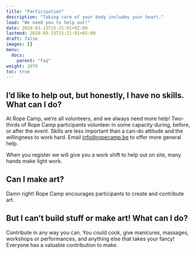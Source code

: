 ```yaml
---
title: "Participation"
description: "Taking care of your body includes your heart."
lead: "We need you to help out!"
date: 2020-03-13T15:21:01+02:00
lastmod: 2020-03-13T15:21:01+02:00
draft: false
images: []
menu: 
  docs:
    parent: "faq"
weight: 1070
toc: true
---
```


## I’d like to help out, but honestly, I have no skills. What can I do?

At Rope Camp, we’re all volunteers, and we always need more help! Two-thirds of Rope Camp participants volunteer in some capacity during, before, or after the event. Skills are less important than a can-do attitude and the willingness to work hard. Email [info@ropecamp.be](mailto:info@ropecamp.be) to offer more general help.

When you register we will give you a work shift to help out on site, many hands make light work.

## Can I make art?

Damn right! Rope Camp encourages participants to create and contribute art.

## But I can’t build stuff or make art! What can I do?

Contribute in any way you can. You could cook, give manicures, massages, workshops or performances, and anything else that takes your fancy! Everyone has a valuable contribution to make.